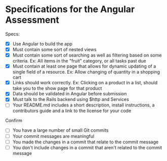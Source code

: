 # Specifications for the Angular Assessment

Specs:
- [x] Use Angular to build the app
- [x] Must contain some sort of nested views
- [x] Must contain some sort of searching as well as filtering based on some criteria. Ex: All items in the "fruit" category, or all tasks past due
- [x] Must contain at least one page that allows for dynamic updating of a single field of a resource. Ex: Allow changing of quantity in a shopping cart
- [x] Links should work correctly. Ex: Clicking on a product in a list, should take you to the show page for that product
- [x] Data should be validated in Angular before submission
- [x] Must talk to the Rails backend using $http and Services
- [ ] Your README.md includes a short description, install instructions, a contributors guide and a link to the license for your code

Confirm
- [ ] You have a large number of small Git commits
- [ ] Your commit messages are meaningful
- [ ] You made the changes in a commit that relate to the commit message
- [ ] You don't include changes in a commit that aren't related to the commit message